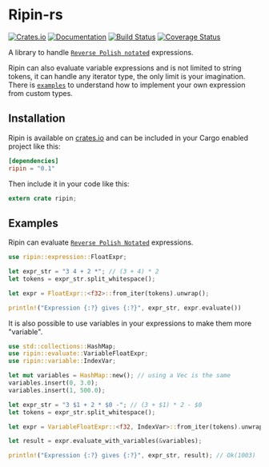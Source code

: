 # Ripin-rs

[![Crates.io](https://img.shields.io/crates/v/ripin.svg)](https://crates.io/crates/ripin)
[![Documentation](https://docs.rs/ripin/badge.svg)](https://docs.rs/ripin)
[![Build Status](https://travis-ci.org/Kerollmops/ripin-rs.svg?branch=master)](https://travis-ci.org/Kerollmops/ripin-rs)
[![Coverage Status](https://coveralls.io/repos/github/Kerollmops/ripin-rs/badge.svg?branch=master)](https://coveralls.io/github/Kerollmops/ripin-rs?branch=master)

A library to handle [`Reverse Polish notated`](https://en.wikipedia.org/wiki/Reverse_Polish_notation) expressions.

Ripin can also evaluate variable expressions and is not limited to string tokens, it can handle any iterator type, the only limit is your imagination. There is [`examples`](https://github.com/Kerollmops/ripin-rs/tree/master/examples) to understand how to implement your own expression from custom types.

## Installation

Ripin is available on [crates.io](https://crates.io/crates/ripin) and can be included in your Cargo enabled project like this:

```toml
[dependencies]
ripin = "0.1"
```

Then include it in your code like this:

```rust
extern crate ripin;
```

## Examples

Ripin can evaluate [`Reverse Polish Notated`](https://en.wikipedia.org/wiki/Reverse_Polish_notation) expressions.

```rust
use ripin::expression::FloatExpr;

let expr_str = "3 4 + 2 *"; // (3 + 4) * 2
let tokens = expr_str.split_whitespace();

let expr = FloatExpr::<f32>::from_iter(tokens).unwrap();

println!("Expression {:?} gives {:?}", expr_str, expr.evaluate())
```

It is also possible to use variables in your expressions to make them more "variable".

```rust
use std::collections::HashMap;
use ripin::evaluate::VariableFloatExpr;
use ripin::variable::IndexVar;

let mut variables = HashMap::new(); // using a Vec is the same
variables.insert(0, 3.0);
variables.insert(1, 500.0);

let expr_str = "3 $1 + 2 * $0 -"; // (3 + $1) * 2 - $0
let tokens = expr_str.split_whitespace();

let expr = VariableFloatExpr::<f32, IndexVar>::from_iter(tokens).unwrap();

let result = expr.evaluate_with_variables(&variables);

println!("Expression {:?} gives {:?}", expr_str, result); // Ok(1003)
```
